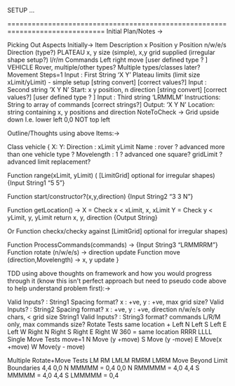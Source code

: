 SETUP ...



==============================================================================
Initial Plan/Notes ->

Picking Out Aspects Initially->
Item
Description
x
Position
y
Position
n/w/e/s
Direction (type?)
PLATEAU
x, y size (simple), x,y grid supplied (irregular shape setup?)
l/r/m
Commands Left right move [user defined type ? ]
VEHICLE
Rover, multiple/other types? Multiple types/classes later? Movement Steps=1
Input : First String ‘X Y’
Plateau limits (limit size xLimit/yLimit) - simple setup
[string convert] [correct values?]
Input : Second string ‘X Y N’
Start:  x y position, n direction 
[string convert] [correct values?] [user defined type ? ]
Input : Third string ‘LRMMLM’
Instructions: String to array of commands
[correct strings?]
Output: ‘X Y N’
Location: string containing x, y positions and direction
NoteToCheck -> Grid upside down
I.e. lower left 0,0 NOT top left


Outline/Thoughts using above Items:->

Class vehicle {
	X:
Y: 
Direction :
xLimit
yLimit
	Name : rover ? advanced more than one vehicle type ?
	Movelength : 1 ? advanced one square?
gridLimit ?advanced limit replacement?

Function range(xLimit, yLimit) ( [LimitGrid] optional for irregular shapes) {Input String1 “5 5”}

Function start/constructor?(x,y,direction) {Input String2 “3 3 N”}

Function getLocation() -> 
X = Check x < xLimit, x, xLimit
Y = Check y < yLimit, y, yLimit
return x, y, direction  {Output String}

Or Function checkx/checky against [LimitGrid]  optional for irregular shapes)

Function ProcessCommands(commands) -> {Input String3 “LRMMRRM”}
Function rotate (n/w/e/s) -> direction update
Function move (direction,Movelength) -> x, y update
}
	
TDD using above thoughts on framework and how you would progress through it (know this isn't perfect approach but need to pseudo code above to help understand problem first):->

Valid Inputs? : String1
Spacing format? x : +ve, y : +ve, max grid size? 
Valid Inputs? : String2
Spacing format? x : +ve, y : +ve, direction n/w/e/s only chars, < grid size String1
Valid Inputs? : String3
format? commands L/R/M only, max commands size?
Rotate Tests
same location +
Left N 
Left S
Left E
Left W
Right N
Right S
Right E
Right W 
360 = same location RRRR LLLL
Single Move Tests
move=1
N Move (y +move)
S Move (y -move)
E Move(x +move)
W Move(y - move)


Multiple Rotate+Move Tests
LM
RM
LMLM
RMRM
LMRM
Move Beyond Limit Boundaries
4,4
0,0 N MMMMM = 0,4
0,0 N RMMMMM = 4,0
4,4 S MMMMM = 4,0 
4,4 S LMMMMM = 0,4





